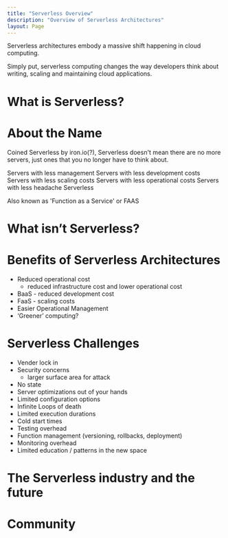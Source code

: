 ```yaml
---
title: "Serverless Overview"
description: "Overview of Serverless Architectures"
layout: Page
---
```


Serverless architectures embody a massive shift happening in cloud computing.

Simply put, serverless computing changes the way developers think about writing, scaling and maintaining cloud applications.

# What is Serverless?


# About the Name

  Coined Serverless by iron.io(?), Serverless doesn't mean there are no more servers, just ones that you no longer have to think about.

  Servers with less management
  Servers with less development costs
  Servers with less scaling costs
  Servers with less operational costs
  Servers with less headache
  Serverless

  Also known as 'Function as a Service' or FAAS

# What isn’t Serverless?


# Benefits of Serverless Architectures
- Reduced operational cost
  - reduced infrastructure cost and lower operational cost
- BaaS - reduced development cost
- FaaS - scaling costs
- Easier Operational Management
- ‘Greener’ computing?

# Serverless Challenges
- Vender lock in
- Security concerns
  - larger surface area for attack
- No state
- Server optimizations out of your hands
- Limited configuration options
- Infinite Loops of death
- Limited execution durations
- Cold start times
- Testing overhead
- Function management (versioning, rollbacks, deployment)
- Monitoring overhead
- Limited education / patterns in the new space


# The Serverless industry and the future

# Community
